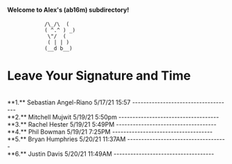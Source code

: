 #### Welcome to Alex's (ab16m) subdirectory!

 				/\_/\  (
 				( ^.^ ) _)
  				 \"/  (
				 ( | | )
				(__d b__)

Leave Your Signature and Time
=============================
<br>
**1.** Sebastian Angel-Riano 5/17/21    15:57
------------------------------------
<br>
**2.** Mitchell Mujwit 5/19/21 5:50pm
------------------------------------
<br>
**3.**  Rachel Hester 5/19/21 5:49PM
------------------------------------
<br>
**4.**  Phil Bowman 5/19/21 7:25PM 
------------------------------------
<br>
**5.** Bryan Humphries 5/20/21 11:37AM
------------------------------------
<br>
**6.** Justin Davis 5/20/21 11:49AM
------------------------------------
